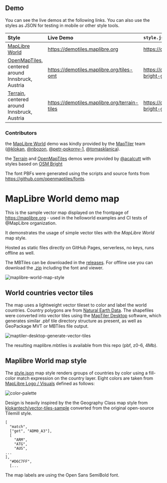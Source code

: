 ## Demo

You can see the live demos at the following links. You can also use the styles as JSON for testing in mobile or other style tools.

| Style | Live Demo | `style.json`
| :--- | :--- | :---
| [MapLibre World](#maplibre-world-demo-map) | https://demotiles.maplibre.org | https://demotiles.maplibre.org/style.json
| [OpenMapTiles](tiles-omt),</br>centered around Innsbruck, Austria | https://demotiles.maplibre.org/tiles-omt | https://demotiles.maplibre.org/styles/osm-bright-gl-style/style.json
| [Terrain](terrain-tiles),</br>centered around Innsbruck, Austria | https://demotiles.maplibre.org/terrain-tiles | https://demotiles.maplibre.org/styles/osm-bright-gl-terrain/style.json

### Contributors

the [MapLibre World](#maplibre-world-demo-map) demo was kindly provided by the [MapTiler](https://www.maptiler.com/) team ([@klokan](https://github.com/klokan), [@nbozon](https://github.com/nbozon), [@petr-pokorny-1](https://github.com/petr-pokorny-1), [@tomasklanica](https://github.com/tomasklanica)). 

the [Terrain](terrain-tiles) and [OpenMapTiles](tiles-omt) demos were provided by [@acalcutt](https://github.com/acalcutt) with styles based on [OSM Bright](https://github.com/openmaptiles/osm-bright-gl-style)

The font PBFs were generated using the scripts and source fonts from https://github.com/openmaptiles/fonts.

# MapLibre World demo map

This is the sample vector map displayed on the frontpage of https://maplibre.org - used in the helloworld examples and CI tests of @MapLibre organization.

It demonstrates the usage of simple vector tiles with the *MapLibre World* map style.

Hosted as static files directly on GitHub Pages, serverless, no keys, runs offline as well.

The MBTiles can be downloaded in the [releases](https://github.com/maplibre/demotiles/releases).
For offline use you can download the [.zip](https://github.com/maplibre/demotiles/archive/refs/heads/gh-pages.zip) including the font and viewer.

![maplibre-world-map-style](https://user-images.githubusercontent.com/59284/118267966-117aa100-b4bd-11eb-8824-430cbe674191.png)

## World countries vector tiles

The map uses a lightweight vector tileset to color and label the world countries. Country polygons are from [Natural Earth Data](https://www.naturalearthdata.com/).
The shapefiles were converted into vector tiles using the [MapTiler Desktop](https://www.maptiler.com/) software, which generates similar .pbf tile directory structure as present, as well as GeoPackage MVT or MBTiles file output.

![maptiler-desktop-generate-vector-tiles](https://user-images.githubusercontent.com/59284/118269170-ac27af80-b4be-11eb-93c9-188c578b914e.gif)

The resulting maplibre.mbtiles is available from this repo (pbf, z0-6, 4Mb).

## Maplibre World map style

The [style.json](style.json) map style renders groups of countries by color using a fill-color match expression on the country layer. Eight colors are taken from [MapLibre Logo / Visuals](https://www.figma.com/file/hVmulAVC8dMwYS14ovGd3w/MapLibre-Logo-%2F-Visuals) defined as follows:

![color-palette](https://user-images.githubusercontent.com/59284/118269371-f3ae3b80-b4be-11eb-8309-1129c1161e30.png)

Design is heavily inspired by the the Geography Class map style from [klokantech/vector-tiles-sample](https://github.com/klokantech/vector-tiles-sample) converted from the original open-source Tilemill style.

```
[
  "match",
  ["get", "ADM0_A3"],
  [
    "ARM",
    "ATG",
    "AUS",
...
],
  "#D6C7FF",
  [...
```

The map labels are using the Open Sans SemiBold font.
